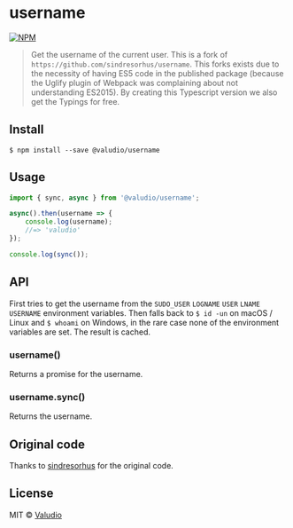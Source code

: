 # username

[![NPM](https://nodei.co/npm/@valudio/username.png?mini=true)](https://nodei.co/npm/@valudio/username/)

> Get the username of the current user. This is a fork of `https://github.com/sindresorhus/username`. 
This forks exists due to the necessity of having ES5 code in the published package (because the Uglify plugin of Webpack was complaining about not understanding ES2015). By creating this Typescript version we also get the Typings for free.


## Install

```
$ npm install --save @valudio/username
```


## Usage

```ts
import { sync, async } from '@valudio/username';

async().then(username => {
	console.log(username);
	//=> 'valudio'
});

console.log(sync());
```


## API

First tries to get the username from the `SUDO_USER` `LOGNAME` `USER` `LNAME` `USERNAME` environment variables. Then falls back to `$ id -un` on macOS / Linux and `$ whoami` on Windows, in the rare case none of the environment variables are set. The result is cached.

### username()

Returns a promise for the username.

### username.sync()

Returns the username.


## Original code

Thanks to [sindresorhus](https://github.com/sindresorhus) for the original code.


## License

MIT © [Valudio](http://valudio.com)
